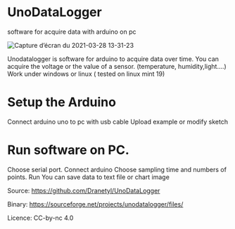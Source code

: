 # UnoDataLogger


software for acquire data with arduino on pc

![Capture d’écran du 2021-03-28 13-31-23](https://user-images.githubusercontent.com/51956315/112750720-873cb300-8fca-11eb-911f-eec3654ec770.png)



Unodatalogger is software for arduino to acquire data over time. You can acquire the voltage or the value of a sensor. (temperature, humidity,light….)
Work under windows or linux ( tested on linux mint 19)

# Setup the Arduino
Connect arduino uno to pc with usb cable
Upload example or modify sketch

# Run software on PC.
Choose serial port.
Connect arduino
Choose sampling time and numbers of points.
Run
You can save data to text file or chart image

Source:
https://github.com/Dranetyl/UnoDataLogger

Binary:
https://sourceforge.net/projects/unodatalogger/files/

Licence:
CC-by-nc 4.0
